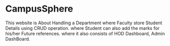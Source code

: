 # CampusSphere
This website is About Handling a Department where Faculty store Student Details using CRUD operation. where Student can also add the marks for his/her Future references. where it also consists of HOD Dashboard, Admin DashBoard.
